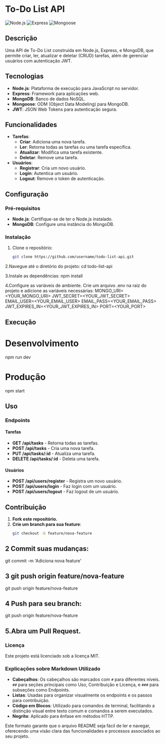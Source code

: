 # To-Do List API

![Node.js](https://img.shields.io/badge/Node.js-14.17.6-blue) ![Express](https://img.shields.io/badge/Express-4.17.1-brightgreen) ![Mongoose](https://img.shields.io/badge/Mongoose-5.13.7-red)

## Descrição

Uma API de To-Do List construída em Node.js, Express, e MongoDB, que permite criar, ler, atualizar e deletar (CRUD) tarefas, além de gerenciar usuários com autenticação JWT.

## Tecnologias

- **Node.js**: Plataforma de execução para JavaScript no servidor.
- **Express**: Framework para aplicações web.
- **MongoDB**: Banco de dados NoSQL.
- **Mongoose**: ODM (Object Data Modeling) para MongoDB.
- **JWT**: JSON Web Tokens para autenticação segura.

## Funcionalidades

- **Tarefas**:
  - **Criar**: Adiciona uma nova tarefa.
  - **Ler**: Retorna todas as tarefas ou uma tarefa específica.
  - **Atualizar**: Modifica uma tarefa existente.
  - **Deletar**: Remove uma tarefa.
- **Usuários**:
  - **Registrar**: Cria um novo usuário.
  - **Login**: Autentica um usuário.
  - **Logout**: Remove o token de autenticação.

## Configuração

### Pré-requisitos

- **Node.js**: Certifique-se de ter o Node.js instalado.
- **MongoDB**: Configure uma instância do MongoDB.

### Instalação

1. Clone o repositório:

   ```bash
   git clone https://github.com/username/todo-list-api.git
   ```

2.Navegue até o diretório do projeto:
cd todo-list-api

3.Instale as dependências:
npm install

4.Configure as variáveis de ambiente. Crie um arquivo .env na raiz do projeto e adicione as variáveis necessárias:
MONGO_URI=<YOUR_MONGO_URI>
JWT_SECRET=<YOUR_JWT_SECRET>
EMAIL_USER=<YOUR_EMAIL_USER>
EMAIL_PASS=<YOUR_EMAIL_PASS>
JWT_EXPIRES_IN=<YOUR_JWT_EXPIRES_IN>
PORT=<YOUR_PORT>

## Execução

# Desenvolvimento

npm run dev

# Produção

npm start

## Uso

### Endpoints

#### Tarefas

- **GET /api/tasks** - Retorna todas as tarefas.
- **POST /api/tasks** - Cria uma nova tarefa.
- **PUT /api/tasks/:id** - Atualiza uma tarefa.
- **DELETE /api/tasks/:id** - Deleta uma tarefa.

#### Usuários

- **POST /api/users/register** - Registra um novo usuário.
- **POST /api/users/login** - Faz login com um usuário.
- **POST /api/users/logout** - Faz logout de um usuário.

## Contribuição

1. **Fork este repositório.**
2. **Crie um branch para sua feature**:
   ```bash
   git checkout -b feature/nova-feature
   ```

## 2 Commit suas mudanças:

git commit -m 'Adiciona nova feature'

## 3 git push origin feature/nova-feature

git push origin feature/nova-feature

## 4 Push para seu branch:

git push origin feature/nova-feature

## 5.Abra um Pull Request.

### Licença

Este projeto está licenciado sob a licença MIT.

### Explicações sobre Markdown Utilizado

- **Cabeçalhos**: Os cabeçalhos são marcados com `#` para diferentes níveis. `##` para seções principais como Uso, Contribuição e Licença, e `###` para subseções como Endpoints.
- **Listas**: Usadas para organizar visualmente os endpoints e os passos para contribuição.
- **Código em Blocos**: Utilizado para comandos de terminal, facilitando a distinção visual entre texto comum e comandos a serem executados.
- **Negrito**: Aplicado para ênfase em métodos HTTP.

Este formato garante que o arquivo README seja fácil de ler e navegar, oferecendo uma visão clara das funcionalidades e processos associados ao seu projeto.

